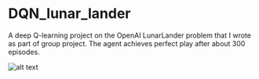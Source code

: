 # DQN_lunar_lander
A deep Q-learning project on the OpenAI LunarLander problem that I wrote as part of group project. The agent achieves perfect play after about 300 episodes. 


![alt text](https://github.com/McAnswer19/DQN_lunar_lander/blob/master/lunar_lander.jpg)



